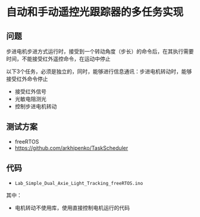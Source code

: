 # 自动和手动遥控光跟踪器的多任务实现

## 问题

步进电机步进方式运行时，接受到一个转动角度（步长）的命令后，在其执行需要时间，不能接受红外遥控命令，在运动中停止

以下3个任务，必须是独立的，同时，能够进行信息通讯：步进电机转动时，能够接受红外命令停止
* 接受红外信号
* 光敏电阻测光
* 控制步进电机转动

## 测试方案

* freeRTOS
* https://github.com/arkhipenko/TaskScheduler

##  代码

* `Lab_Simple_Dual_Axie_Light_Tracking_freeRTOS.ino`

其中：

* 电机转动不使用库，使用直接控制电机运行的代码 